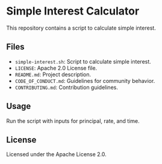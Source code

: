 # Simple Interest Calculator

This repository contains a script to calculate simple interest.

## Files
- `simple-interest.sh`: Script to calculate simple interest.
- `LICENSE`: Apache 2.0 License file.
- `README.md`: Project description.
- `CODE_OF_CONDUCT.md`: Guidelines for community behavior.
- `CONTRIBUTING.md`: Contribution guidelines.

## Usage
Run the script with inputs for principal, rate, and time.

## License
Licensed under the Apache License 2.0.
